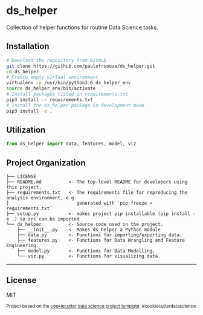 ds_helper
==============================

Collection of helper functions for routine Data Science tasks.


Installation
------------

```sh
# Download the repository from GitHub
git clone https://github.com/paulofrsouza/ds_helper.git                     
cd ds_helper
# Create empty virtual environment
virtualenv -p /usr/bin/python3.6 ds_helper_env
source ds_helper_env/bin/activate
# Install packages listed in requirements.txt
pip3 install -r requirements.txt
# Install the ds_helper package in development mode
pip3 install -e .
```

Utilization
-----------

```python
from ds_helper import data, features, model, viz
```

Project Organization
------------

    ├── LICENSE
    ├── README.md          <- The top-level README for developers using this project.
    ├── requirements.txt   <- The requirements file for reproducing the analysis environment, e.g.
    │                         generated with `pip freeze > requirements.txt`
    ├── setup.py           <- makes project pip installable (pip install -e .) so src can be imported
    └── ds_helper          <- Source code used in the project.
        ├── __init__.py    <- Makes ds_helper a Python module
        ├── data.py        <- Functions for importing/exporting data.
        ├── features.py    <- Functions for Data Wrangling and Feature Engineering.
        ├── model.py       <- Functions for Data Modelling.
        └── viz.py         <- Functions for visualizing data.

--------

License
-------
MIT

<p><small>Project based on the <a target="_blank" href="https://drivendata.github.io/cookiecutter-data-science/">cookiecutter data science project template</a>. #cookiecutterdatascience</small></p>

